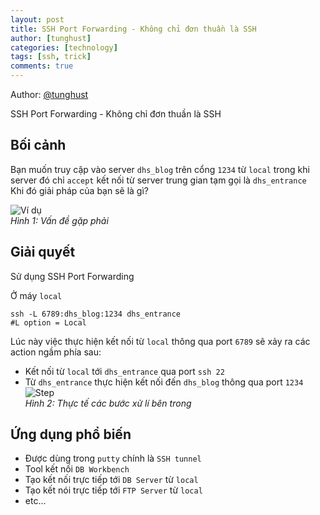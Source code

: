```yaml
---
layout: post
title: SSH Port Forwarding - Không chỉ đơn thuần là SSH
author: [tunghust]
categories: [technology]
tags: [ssh, trick]
comments: true
---
```


Author: [@tunghust](https://github.com/tunghust)

SSH Port Forwarding - Không chỉ đơn thuần là SSH

## Bối cảnh
Bạn muốn truy cập vào server `dhs_blog` trên cổng `1234` từ `local` trong khi server đó chỉ `accept` kết nối từ server trung gian tạm gọi là `dhs_entrance`  
Khi đó giải pháp của bạn sẽ là gì?

![Ví dụ](https://kvlj0a.bn.files.1drv.com/y4mbkYpWs24oFxM2XIgFPLJHvXZ2BvcbMG3NEQw4jP5l_jgpvQ3QdLEeiFa7fcd6fZpzs5-qz9W1rLoT5dlyQpJY8Uj7KnTtTy0X5KfN0SXozq51x_longnE6A-ECpG7mFtkb5wOW8OvjnQjufxkNqvWdyhz_BYHuAp9JRZAWrZ8l1ks-F9jABGLICxn9FZIF5eGwJVcbVozu9LZwXOsmXIjA?width=541&height=218&cropmode=none "Ví dụ")  
*Hình 1: Vấn đề gặp phải*

## Giải quyết 
Sử dụng SSH Port Forwarding

Ở máy `local`
```
ssh -L 6789:dhs_blog:1234 dhs_entrance
#L option = Local
```

Lúc này việc thực hiện kết nối từ `local` thông qua port `6789` sẽ xảy ra các action ngầm phía sau:
- Kết nối từ `local` tới `dhs_entrance` qua port `ssh 22`
- Từ `dhs_entrance` thực hiện kết nối đến `dhs_blog` thông qua port `1234`
![Step](https://mucpqq.bn.files.1drv.com/y4mxbjK1BS7aWjeAzJGg2npIl5bODh2_WCrOfFy0PBN8cpK65ERFeMeKw1SOsOt3MsEWt2Iuh8O67SOA759TvrM7ZO2LNiwKEI5oy4_6alvTH70z9xo77saVyuGMlTnJ8PxuSTJe4Tgdz2j0Uza3AKcVwoiqQxWGWngFVzLlrdsYpMbweCgNuTvtNfQS-i8Vdhy75Y8CSrFLegZASGmEgWHCg?width=541&height=178&cropmode=none "Step")  
*Hình 2: Thực tế các bước xử lí bên trong*

## Ứng dụng phổ biến
- Được dùng trong `putty` chính là `SSH tunnel`
- Tool kết nối `DB Workbench`
- Tạo kết nối trực tiếp tới `DB Server` từ `local`
- Tạo kết nói trực tiếp tới `FTP Server` từ `local`
- etc...
